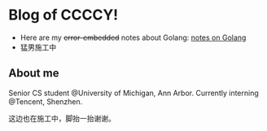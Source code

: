# Blog of CCCCY!

* Here are my ~~error-embedded~~ notes about Golang: [notes on Golang](https://CCCCY096.github.io/about_golang "notes on Golang")
* 猛男施工中





## About me

Senior CS student @University of Michigan, Ann Arbor. Currently interning @Tencent, Shenzhen.

这边也在施工中，脚抬一抬谢谢。